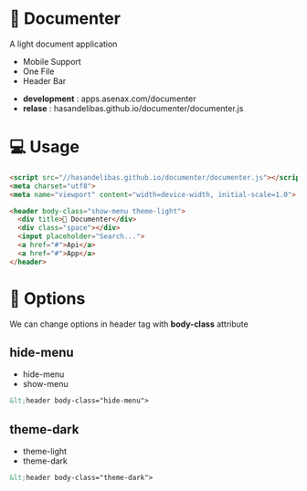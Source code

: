# 📄 Documenter

A light document application

+ Mobile Support
+ One File
+ Header Bar


* **development** : apps.asenax.com/documenter
* **relase** : hasandelibas.github.io/documenter/documenter.js



# 💻 Usage
```html
<script src="//hasandelibas.github.io/documenter/documenter.js"></script>
<meta charset="utf8">
<meta name="viewport" content="width=device-width, initial-scale=1.0">

<header body-class="show-menu theme-light">
  <div title>📄 Documenter</div>
  <div class="space"></div>
  <input placeholder="Search...">
  <a href="#">Api</a>
  <a href="#">App</a>
</header>
```


# 🔨 Options
We can change options in header tag with **body-class** attribute
## hide-menu
* hide-menu
* show-menu
```html
&lt;header body-class="hide-menu">
```

## theme-dark
* theme-light
* theme-dark
```html
&lt;header body-class="theme-dark">
```
